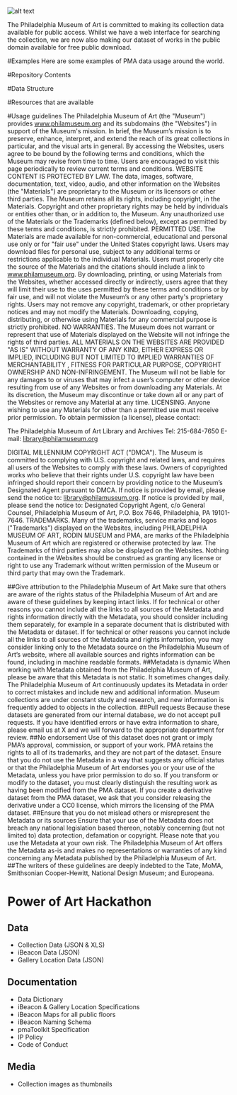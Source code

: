 [logo]: https://raw.githubusercontent.com/philamuseum/hackathon/master/documentation/logo.JPG "Power of Art Hackathon"

![alt text][logo]


The Philadelphia Museum of Art is committed to making its collection data available for public access. Whilst we have a web interface for searching the collection, we are now also making our dataset of works in the public domain available for free public download. 

#Examples
Here are some examples of PMA data usage around the world.

#Repository Contents

#Data Structure

#Resources that are available

#Usage guidelines
The Philadelphia Museum of Art (the "Museum") provides www.philamuseum.org and its subdomains (the "Websites") in support of the Museum's mission. In brief, the Museum’s mission is to preserve, enhance, interpret, and extend the reach of its great collections in particular, and the visual arts in general. By accessing the Websites, users agree to be bound by the following terms and conditions, which the Museum may revise from time to time. Users are encouraged to visit this page periodically to review current terms and conditions.
WEBSITE CONTENT IS PROTECTED BY LAW. The data, images, software, documentation, text, video, audio, and other information on the Websites (the "Materials") are proprietary to the Museum or its licensors or other third parties. The Museum retains all its rights, including copyright, in the Materials. Copyright and other proprietary rights may be held by individuals or entities other than, or in addition to, the Museum. Any unauthorized use of the Materials or the Trademarks (defined below), except as permitted by these terms and conditions, is strictly prohibited.
PERMITTED USE. The Materials are made available for non-commercial, educational and personal use only or for "fair use" under the United States copyright laws. Users may download files for personal use, subject to any additional terms or restrictions applicable to the individual Materials. Users must properly cite the source of the Materials and the citations should include a link to www.philamuseum.org. By downloading, printing, or using Materials from the Websites, whether accessed directly or indirectly, users agree that they will limit their use to the uses permitted by these terms and conditions or by fair use, and will not violate the Museum’s or any other party's proprietary rights. Users may not remove any copyright, trademark, or other proprietary notices and may not modify the Materials. Downloading, copying, distributing, or otherwise using Materials for any commercial purpose is strictly prohibited.
NO WARRANTIES. The Museum does not warrant or represent that use of Materials displayed on the Website will not infringe the rights of third parties. ALL MATERIALS ON THE WEBSITES ARE PROVIDED "AS IS" WITHOUT WARRANTY OF ANY KIND, EITHER EXPRESS OR IMPLIED, INCLUDING BUT NOT LIMITED TO IMPLIED WARRANTIES OF MERCHANTABILITY , FITNESS FOR PARTICULAR PURPOSE, COPYRIGHT OWNERSHIP AND NON-INFRINGEMENT. The Museum will not be liable for any damages to or viruses that may infect a user’s computer or other device resulting from use of any Websites or from downloading any Materials. At its discretion, the Museum may discontinue or take down all or any part of the Websites or remove any Material at any time.
LICENSING. Anyone wishing to use any Materials for other than a permitted use must receive prior permission. To obtain permission (a license), please contact:


The Philadelphia Museum of Art
Library and Archives
Tel: 215-684-7650
E-mail: library@philamuseum.org


DIGITAL MILLENNIUM COPYRIGHT ACT ("DMCA"). The Museum is committed to complying with U.S. copyright and related laws, and requires all users of the Websites to comply with these laws. Owners of copyrighted works who believe that their rights under U.S. copyright law have been infringed should report their concern by providing notice to the Museum’s Designated Agent pursuant to DMCA. If notice is provided by email, please send the notice to: library@philamuseum.org. If notice is provided by mail, please send the notice to: Designated Copyright Agent, c/o General Counsel, Philadelphia Museum of Art, P.O. Box 7646, Philadelphia, PA 19101-7646.
TRADEMARKS. Many of the trademarks, service marks and logos ("Trademarks") displayed on the Websites, including PHILADELPHIA MUSEUM OF ART, RODIN MUSEUM and PMA, are marks of the Philadelphia Museum of Art which are registered or otherwise protected by law. The Trademarks of third parties may also be displayed on the Websites. Nothing contained in the Websites should be construed as granting any license or right to use any Trademark without written permission of the Museum or third party that may own the Trademark.

##Give attribution to the Philadelphia Museum of Art
Make sure that others are aware of the rights status of the Philadelphia Museum of Art and are aware of these guidelines by keeping intact links.
If for technical or other reasons you cannot include all the links to all sources of the Metadata and rights information directly with the Metadata, you should consider including them separately, for example in a separate document that is distributed with the Metadata or dataset.
If for technical or other reasons you cannot include all the links to all sources of the Metadata and rights information, you may consider linking only to the Metadata source on the Philadelphia Museum of Art’s website, where all available sources and rights information can be found, including in machine readable formats.
##Metadata is dynamic
When working with Metadata obtained from the Philadelphia Museum of Art, please be aware that this Metadata is not static. It sometimes changes daily. The Philadelphia Museum of Art continuously updates its Metadata in order to correct mistakes and include new and additional information. Museum collections are under constant study and research, and new information is frequently added to objects in the collection.
##Pull requests
Because these datasets are generated from our internal database, we do not accept pull requests. If you have identified errors or have extra information to share, please email us at X and we will forward to the appropriate department for review.
##No endorsement
Use of this dataset does not grant or imply PMA’s  approval, commission, or support of your work. PMA retains the rights to all of its trademarks, and they are not part of the dataset.  Ensure that you do not use the Metadata in a way that suggests any official status or that the Philadelphia Museum of Art endorses you or your use of the Metadata, unless you have prior permission to do so. If you transform or modify to the dataset, you must clearly distinguish the resulting work as having been modified from the PMA dataset. If you create a derivative dataset from the PMA dataset, we ask that you consider releasing the derivative under a CC0 license, which mirrors the licensing of the PMA dataset.
##Ensure that you do not mislead others or misrepresent the Metadata or its sources
Ensure that your use of the Metadata does not breach any national legislation based thereon, notably concerning (but not limited to) data protection, defamation or copyright. Please note that you use the Metadata at your own risk. The Philadelphia Museum of Art offers the Metadata as-is and makes no representations or warranties of any kind concerning any Metadata published by the Philadelphia Museum of Art.
##The writers of these guidelines are deeply indebted to the Tate, MoMA, Smithsonian Cooper-Hewitt, National Design Museum; and Europeana.


# Power of Art Hackathon

## Data

- Collection Data (JSON & XLS)
- iBeacon Data (JSON)
- Gallery Location Data (JSON)

## Documentation

- Data Dictionary
- iBeacon & Gallery Location Specifications
- iBeacon Maps for all public floors
- iBeacon Naming Schema
- pmaToolkit Specification
- IP Policy
- Code of Conduct

## Media

- Collection images as thumbnails
